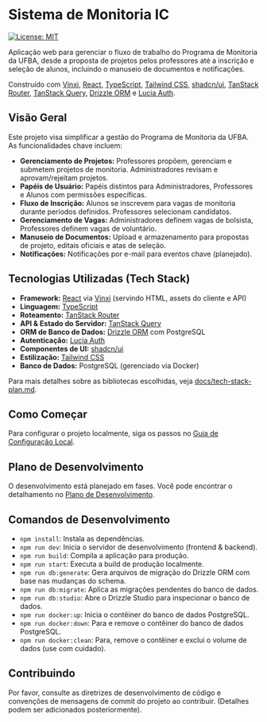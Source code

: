 # Sistema de Monitoria IC

[![License: MIT](https://img.shields.io/badge/License-MIT-blue.svg)](https://opensource.org/licenses/MIT)

Aplicação web para gerenciar o fluxo de trabalho do Programa de Monitoria da UFBA, desde a proposta de projetos pelos professores até a inscrição e seleção de alunos, incluindo o manuseio de documentos e notificações.

Construído com [Vinxi](https://vinxi.dev/), [React](https://react.dev/), [TypeScript](https://www.typescriptlang.org/), [Tailwind CSS](https://tailwindcss.com/), [shadcn/ui](https://ui.shadcn.com/), [TanStack Router](https://tanstack.com/router/latest), [TanStack Query](https://tanstack.com/query/latest), [Drizzle ORM](https://orm.drizzle.team/) e [Lucia Auth](https://lucia-auth.com/).

## Visão Geral

Este projeto visa simplificar a gestão do Programa de Monitoria da UFBA. As funcionalidades chave incluem:

- **Gerenciamento de Projetos:** Professores propõem, gerenciam e submetem projetos de monitoria. Administradores revisam e aprovam/rejeitam projetos.
- **Papéis de Usuário:** Papéis distintos para Administradores, Professores e Alunos com permissões específicas.
- **Fluxo de Inscrição:** Alunos se inscrevem para vagas de monitoria durante períodos definidos. Professores selecionam candidatos.
- **Gerenciamento de Vagas:** Administradores definem vagas de bolsista, Professores definem vagas de voluntário.
- **Manuseio de Documentos:** Upload e armazenamento para propostas de projeto, editais oficiais e atas de seleção.
- **Notificações:** Notificações por e-mail para eventos chave (planejado).

## Tecnologias Utilizadas (Tech Stack)

- **Framework:** [React](https://react.dev/) via [Vinxi](https://vinxi.dev/) (servindo HTML, assets do cliente e API)
- **Linguagem:** [TypeScript](https://www.typescriptlang.org/)
- **Roteamento:** [TanStack Router](https://tanstack.com/router/latest)
- **API & Estado do Servidor:** [TanStack Query](https://tanstack.com/query/latest)
- **ORM de Banco de Dados:** [Drizzle ORM](https://orm.drizzle.team/) com PostgreSQL
- **Autenticação:** [Lucia Auth](https://lucia-auth.com/)
- **Componentes de UI:** [shadcn/ui](https://ui.shadcn.com/)
- **Estilização:** [Tailwind CSS](https://tailwindcss.com/)
- **Banco de Dados:** PostgreSQL (gerenciado via Docker)

Para mais detalhes sobre as bibliotecas escolhidas, veja [docs/tech-stack-plan.md](./docs/tech-stack-plan.md).

## Como Começar

Para configurar o projeto localmente, siga os passos no [Guia de Configuração Local](./docs/setup-guide.md).

## Plano de Desenvolvimento

O desenvolvimento está planejado em fases. Você pode encontrar o detalhamento no [Plano de Desenvolvimento](./docs/plan.md).

## Comandos de Desenvolvimento

- `npm install`: Instala as dependências.
- `npm run dev`: Inicia o servidor de desenvolvimento (frontend & backend).
- `npm run build`: Compila a aplicação para produção.
- `npm run start`: Executa a build de produção localmente.
- `npm run db:generate`: Gera arquivos de migração do Drizzle ORM com base nas mudanças do schema.
- `npm run db:migrate`: Aplica as migrações pendentes do banco de dados.
- `npm run db:studio`: Abre o Drizzle Studio para inspecionar o banco de dados.
- `npm run docker:up`: Inicia o contêiner do banco de dados PostgreSQL.
- `npm run docker:down`: Para e remove o contêiner do banco de dados PostgreSQL.
- `npm run docker:clean`: Para, remove o contêiner e exclui o volume de dados (use com cuidado).

## Contribuindo

Por favor, consulte as diretrizes de desenvolvimento de código e convenções de mensagens de commit do projeto ao contribuir. (Detalhes podem ser adicionados posteriormente).
